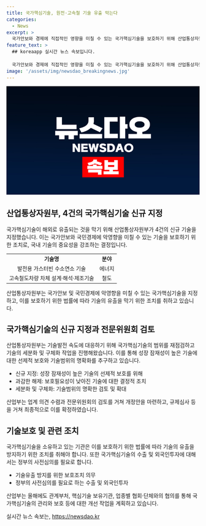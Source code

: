 ```yaml
---
title: 국가핵심기술, 원전·고속철 기술 유출 막는다
categories:
  - News
excerpt: >
  국가안보와 경제에 직접적인 영향을 미칠 수 있는 국가핵심기술을 보호하기 위해 산업통상자원부가 발전용 가스터빈 수소연소 기술과 고속철도차량 차체 설계·해석·제조기술 등 4건을 신규로 지정했다. 또한 3건을 해제하고, 24건을 세분화·구체화했으며, 이로써 국가핵심기술은 총 13개 분야 76개로 늘어났다. 이에 따라 보호가 필요한 기술은 보다 신속한 보호조치가 이루어지고 있는 것으로 보인다.산업부는 또한 올해도 국가핵심기술에 관련된 의견을 수렴하고 개정작업을 계속할 예정이며, 산업기술보호법에 따라 기술유출 방지에 더욱 신경을 쓰고 있다고 밝혔다.
feature_text: >
  ## koreaapp 실시간 뉴스 속보입니다.

  국가안보와 경제에 직접적인 영향을 미칠 수 있는 국가핵심기술을 보호하기 위해 산업통상자원부가 발전용 가스터빈 수소연소 기술과 고속철도차량 차체 설계·해석·제조기술 등 4건을 신규로 지정했다. 또한 3건을 해제하고, 24건을 세분화·구체화했으며, 이로써 국가핵심기술은 총 13개 분야 76개로 늘어났다. 이에 따라 보호가 필요한 기술은 보다 신속한 보호조치가 이루어지고 있는 것으로 보인다.산업부는 또한 올해도 국가핵심기술에 관련된 의견을 수렴하고 개정작업을 계속할 예정이며, 산업기술보호법에 따라 기술유출 방지에 더욱 신경을 쓰고 있다고 밝혔다.
image: '/assets/img/newsdao_breakingnews.jpg'
---
```


<p><img src="/assets/img/newsdao_breakingnews.jpg" alt="koreaapp 속보" /></p>

<h2 data-ke-size="size26">산업통상자원부, 4건의 국가핵심기술 신규 지정</h2>

<p data-ke-size="size16">국가핵심기술이 해외로 유출되는 것을 막기 위해 산업통상자원부가 4건의 신규 기술을 지정했습니다. 이는 국가안보와 국민경제에 악영향을 미칠 수 있는 기술을 보호하기 위한 조치로, 국내 기술의 중요성을 강조하는 결정입니다.</p>

<table>
  <tr>
    <td style="text-align: center; height: 17px;"><b>기술명</b></td>
    <td style="text-align: center; height: 17px;"><b>분야</b></td>
  </tr>
  <tr>
    <td style="text-align: center; height: 17px;">발전용 가스터빈 수소연소 기술</td>
    <td style="text-align: center; height: 17px;">에너지</td>
  </tr>
  <tr>
    <td style="text-align: center; height: 17px;">고속철도차량 차체 설계·해석·제조기술</td>
    <td style="text-align: center; height: 17px;">철도</td>
  </tr>
</table>

<p data-ke-size="size16">산업통상자원부는 국가안보 및 국민경제에 악영향을 미칠 수 있는 국가핵심기술을 지정하고, 이를 보호하기 위한 법률에 따라 기술의 유출을 막기 위한 조치를 취하고 있습니다.</p>

<h2 data-ke-size="size26">국가핵심기술의 신규 지정과 전문위원회 검토</h2>

<p data-ke-size="size16">산업통상자원부는 기술발전 속도에 대응하기 위해 국가핵심기술의 범위를 재점검하고 기술의 세분화 및 구체화 작업을 진행해왔습니다. 이를 통해 성장 잠재성이 높은 기술에 대한 선제적 보호와 기술범위의 명확화를 추구하고 있습니다.</p>

<ul>
  <li>신규 지정: 성장 잠재성이 높은 기술의 선제적 보호를 위해</li>
  <li>과감한 해제: 보호필요성이 낮아진 기술에 대한 결정적 조치</li>
  <li>세분화 및 구체화: 기술범위의 명확한 검토 및 확대</li>
</ul>

<p data-ke-size="size16">산업부는 업계 의견 수렴과 전문위원회의 검토를 거쳐 개정안을 마련하고, 규제심사 등을 거쳐 최종적으로 이를 확정하였습니다.</p>

<h2 data-ke-size="size26">기술보호 및 관련 조치</h2>

<p data-ke-size="size16">국가핵심기술을 소유하고 있는 기관은 이를 보호하기 위한 법률에 따라 기술의 유출을 방지하기 위한 조치를 취해야 합니다. 또한 국가핵심기술의 수출 및 외국인투자에 대해서는 정부의 사전심의를 필요로 합니다.</p>

<ul>
  <li>기술유출 방지를 위한 보호조치 의무</li>
  <li>정부의 사전심의를 필요로 하는 수출 및 외국인투자</li>
</ul>

<p data-ke-size="size16">산업부는 올해에도 관계부처, 핵심기술 보유기관, 업종별 협회·단체와의 협의를 통해 국가핵심기술의 관리와 보호 등에 대한 개선 작업을 계획하고 있습니다.</p>
실시간 뉴스 속보는, <a href="https://newsdao.kr" rel="dofollow">https://newsdao.kr</a>


